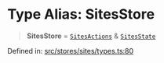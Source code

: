 # Type Alias: SitesStore

> **SitesStore** = [`SitesActions`](../interfaces/SitesActions.md) & [`SitesState`](../interfaces/SitesState.md)

Defined in: [src/stores/sites/types.ts:80](https://github.com/Nick2bad4u/Uptime-Watcher/blob/dca5483e793478722cd3e6e125cafcec5fc771f0/src/stores/sites/types.ts#L80)
